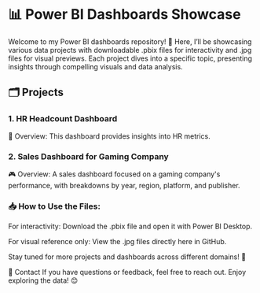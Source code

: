 # 📊 Power BI Dashboards Showcase

Welcome to my Power BI dashboards repository! 🎉 Here, I’ll be showcasing various data projects with downloadable .pbix files for interactivity and .jpg files for visual previews. Each project dives into a specific topic, presenting insights through compelling visuals and data analysis.

## 🗂️ Projects

### 1. HR Headcount Dashboard

📄 Overview: This dashboard provides insights into HR metrics.

### 2. Sales Dashboard for Gaming Company
🎮 Overview: A sales dashboard focused on a gaming company's performance, with breakdowns by year, region, platform, and publisher.

### 📥 How to Use the Files:
For interactivity: Download the .pbix file and open it with Power BI Desktop.

For visual reference only: View the .jpg files directly here in GitHub.

Stay tuned for more projects and dashboards across different domains! 🚀

📧 Contact
If you have questions or feedback, feel free to reach out. Enjoy exploring the data! 😊
